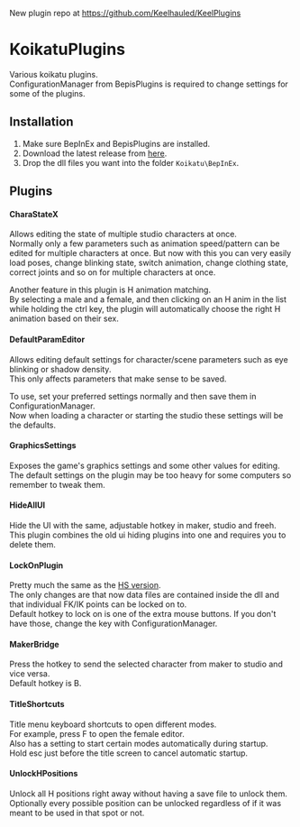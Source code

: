 New plugin repo at https://github.com/Keelhauled/KeelPlugins

# KoikatuPlugins

Various koikatu plugins.  
ConfigurationManager from BepisPlugins is required to change settings for some of the plugins.

## Installation
1. Make sure BepInEx and BepisPlugins are installed.
2. Download the latest release from [here](https://github.com/Keelhauled/KoikatuPlugins/releases).
3. Drop the dll files you want into the folder `Koikatu\BepInEx`.

## Plugins

#### CharaStateX
Allows editing the state of multiple studio characters at once.  
Normally only a few parameters such as animation speed/pattern can be edited for multiple characters at once.
But now with this you can very easily load poses, change blinking state, switch animation, change clothing state, correct joints and so on for multiple characters at once.

Another feature in this plugin is H animation matching.  
By selecting a male and a female, and then clicking on an H anim in the list while holding the ctrl key, the plugin will automatically choose the right H animation based on their sex.

#### DefaultParamEditor
Allows editing default settings for character/scene parameters such as eye blinking or shadow density.  
This only affects parameters that make sense to be saved.

To use, set your preferred settings normally and then save them in ConfigurationManager.  
Now when loading a character or starting the studio these settings will be the defaults.

#### GraphicsSettings
Exposes the game's graphics settings and some other values for editing.  
The default settings on the plugin may be too heavy for some computers so remember to tweak them.

#### HideAllUI
Hide the UI with the same, adjustable hotkey in maker, studio and freeh.  
This plugin combines the old ui hiding plugins into one and requires you to delete them.

#### LockOnPlugin
Pretty much the same as the [HS version](https://keelhauled.github.io/LockOnPlugin/).  
The only changes are that now data files are contained inside the dll and that individual FK/IK points can be locked on to.  
Default hotkey to lock on is one of the extra mouse buttons. If you don't have those, change the key with ConfigurationManager.

#### MakerBridge
Press the hotkey to send the selected character from maker to studio and vice versa.  
Default hotkey is B.

#### TitleShortcuts
Title menu keyboard shortcuts to open different modes.  
For example, press F to open the female editor.  
Also has a setting to start certain modes automatically during startup.  
Hold esc just before the title screen to cancel automatic startup.

#### UnlockHPositions
Unlock all H positions right away without having a save file to unlock them.  
Optionally every possible position can be unlocked regardless of if it was meant to be used in that spot or not.
